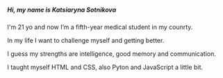 ##### Hi, my name is Katsiaryna Sotnikova #####

I'm 21 yo and now I’m a fifth-year medical student in my counrty.

In my life I want to challenge myself and getting better.

I guess my strengths are intelligence, good memory and communication.

I taught myself HTML and CSS, also Pyton and JavaScript a little bit.
